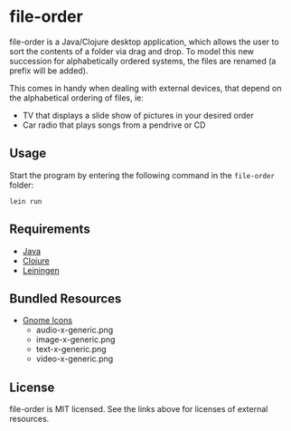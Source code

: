 # file-order

file-order is a Java/Clojure desktop application, 
which allows the user to sort the contents of a folder via drag and drop.
To model this new succession for alphabetically ordered systems, 
the files are renamed (a prefix will be added).

This comes in handy when dealing with external devices, 
that depend on the alphabetical ordering of files, ie:

* TV that displays a slide show of pictures in your desired order
* Car radio that plays songs from a pendrive or CD

## Usage

Start the program by entering the following command in the `file-order` folder:

```
lein run
```

## Requirements

* [Java](http://www.oracle.com/technetwork/java)
* [Clojure](http://clojure.org/)
* [Leiningen](http://leiningen.org/)

## Bundled Resources

* [Gnome Icons](http://www.gnome.org/)
  * audio-x-generic.png
  * image-x-generic.png
  * text-x-generic.png
  * video-x-generic.png

## License

file-order is MIT licensed. 
See the links above for licenses of external resources.
